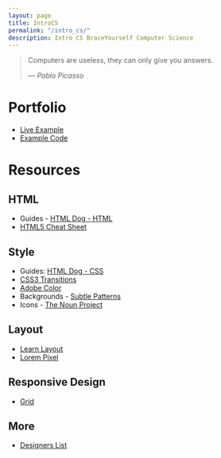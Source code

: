 ```yaml
---
layout: page
title: IntroCS
permalink: "/intro_cs/"
description: Intro CS BraceYourself Computer Science
---
```


> Computers are useless, they can only give you answers.
>
> &mdash; <cite>Pablo Picasso</cite>

# Portfolio
  * [Live Example](http://mvhs-introcs.github.io/portfolio)
  * [Example Code](https://github.com/mvhs-introcs/portfolio)

# Resources

## HTML
  * Guides - [HTML Dog - HTML](http://www.htmldog.com/guides/html/)
  * [HTML5 Cheat Sheet](http://websitesetup.org/HTML5-cheat-sheet.pdf)
  
## Style
  * Guides: [HTML Dog - CSS](http://www.htmldog.com/guides/css/)
  * [CSS3 Transitions](http://www.webdesignerdepot.com/2014/05/8-simple-css3-transitions-that-will-wow-your-users/)
  * [Adobe Color](http://color.adobe.com)
  * Backgrounds - [Subtle Patterns](http://subtlepatterns.com/)
  * Icons - [The Noun Project](http://thenounproject.com)

## Layout
  * [Learn Layout](http://learnlayout.com/)
  * [Lorem Pixel](http://lorempixel.com/)

## Responsive Design
  * [Grid](http://adamkaplan.me/grid/)

## More
  * [Designers List](http://www.designerslist.info/)